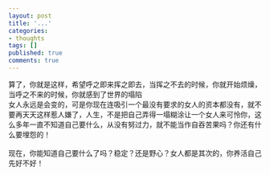 ```yaml
---
layout: post
title: '...'
categories:
- thoughts
tags: []
published: true
comments: true
---
```

<p><p>算了，你就是这样，希望呼之即来挥之即去，当挥之不去的时候，你就开始烦燥，当呼之不来的时候，你就感到了世界的塌陷<br />女人永远是会变的，可是你现在连吸引一个最没有要求的女人的资本都没有，就不要再天天这样惹人嫌了，人生，不是把自己弄得一塌糊涂让一个女人来可怜你，这么多年一直不知道自己要什么，从没有努过力，就不能当作自吞苦果吗？你还有什么要埋怨的！<br /><br />现在，你能知道自己要什么了吗？稳定？还是野心？女人都是其次的，你养活自己先好不好！</p></p>
